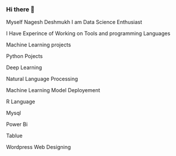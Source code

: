 ### Hi there 👋

Myself Nagesh Deshmukh I am Data Science Enthusiast <P>
I Have Experince of Working on Tools and programming Languages <P>
Machine Learning projects <P>
Python Pojects <P>
Deep Learning <P>
Natural Language Processing <P>
Machine Learning Model Deployement <P>
R Language <P>
Mysql <P>
Power Bi <P>
Tablue <P>
Wordpress Web Designing <P>


